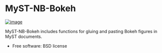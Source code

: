 # MyST-NB-Bokeh

[![image](https://img.shields.io/pypi/v/myst_nb_bokeh.svg)](https://pypi.python.org/pypi/myst_nb_bokeh)

MyST-NB-Bokeh includes functions for gluing and pasting Bokeh figures in MyST documents.

- Free software: BSD license
